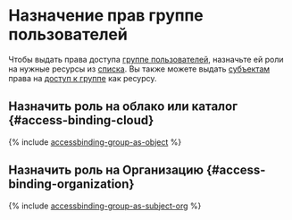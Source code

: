 # Назначение прав группе пользователей

Чтобы выдать права доступа [группе пользователей](../../../organization/concepts/groups.md), назначьте ей роли на нужные ресурсы из [списка](../../concepts/access-control/resources-with-access-control.md). Вы также можете выдать [субъектам](../../concepts/access-control/index.md#subject) права на [доступ к группе](access-binding-object.md) как ресурсу.

## Назначить роль на облако или каталог {#access-binding-cloud}

{% include [accessbinding-group-as-object](../../../_includes/organization/accessbinding-group-as-subject.md) %}

## Назначить роль на Организацию {#access-binding-organization}

{% include [accessbinding-group-as-subject-org](../../../_includes/organization/accessbinding-group-as-subject-org.md) %}
